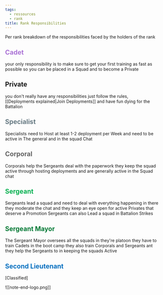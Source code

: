```yaml
---
tags:
  - ressources
  - rank
title: Rank Responsibilities
---
```

Per rank breakdown of the responsibilities faced by the holders of the rank

<h2 style="color:rgb(170, 114, 213)">Cadet</h2>
your only responsibility is to make sure to get your first training as fast as possible so you can be placed in a Squad and to become a Private

 <h2> Private </h2>
you don't really have any responsibilities just follow the rules, [[Deployments explained|Join Deployments]] and have fun dying for the Battalion

<h2 style="color:rgb(103, 122, 131)">Specialist</h2> 
Specialists need to Host at least 1-2 deployment per Week and need to be active in The general and in the squad Chat

<h2 style="color:rgb(99, 99, 99)">Corporal</h2>
Corporals help the Sergeants deal with the paperwork they keep the squad active through hosting deployments and are generally active in the Squad chat

<h2 style="color:rgb(0, 176, 80)">Sergeant</h2>
Sergeants lead a squad and need to deal with everything happening in there they moderate the chat and they keep an eye open for active Privates that deserve a Promotion Sergeants can also Lead a squad in Battalion Strikes 

<h2 style="color:rgb(0, 122, 55)">Sergeant Mayor</h2>
The Sergeant Mayor oversees all the squads in they're platoon they have to train Cadets in the boot camp they also train Corporals and Sergeants ant they help the Sergeants to in keeping the squads Active

<h2 style="color:rgb(0, 112, 192)">Second Lieutenant</h2>
[Classified]


![[note-end-logo.png]]